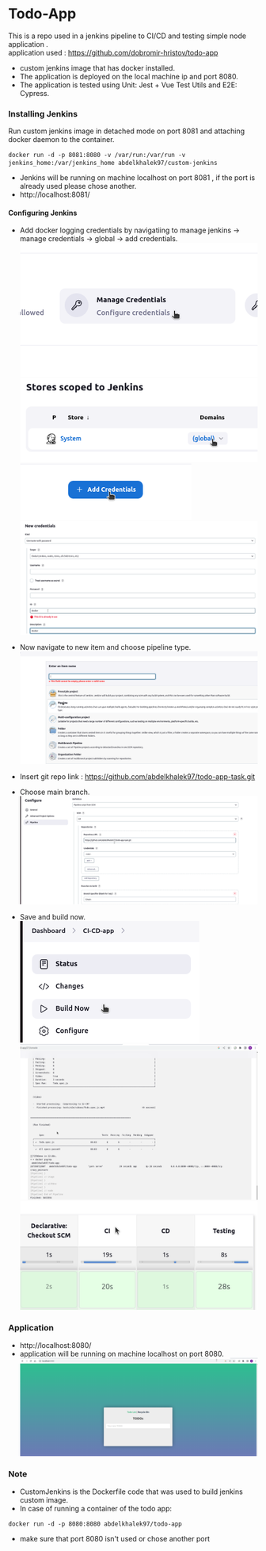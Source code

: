 # Todo-App

This is a repo used in a jenkins pipeline to CI/CD and testing simple node application .\
application used : https://github.com/dobromir-hristov/todo-app
- custom jenkins image that has docker installed.
- The application is deployed on the local machine ip and port 8080.
- The application is tested using Unit: Jest + Vue Test Utils and E2E: Cypress.

### Installing Jenkins

Run custom jenkins image in detached mode on port 8081 and attaching docker daemon to the container.
```
docker run -d -p 8081:8080 -v /var/run:/var/run -v jenkins_home:/var/jenkins_home abdelkhalek97/custom-jenkins
```
- Jenkins will be running on machine localhost on port 8081 , if the port is already used please chose another.
- http://localhost:8081/

#### Configuring Jenkins
- Add docker logging credentials by navigatiing to manage jenkins -> manage credentials -> global -> add credentials.\
![home_Page Image](./Images/manage-credentials.png)\
![home_Page Image](./Images/global.png)\
![home_Page Image](./Images/add-credentials.png)\
![home_Page Image](./Images/docker.png)

- Now navigate to new item and choose pipeline type.
![home_Page Image](./Images/pipe.png)
- Insert git repo link : https://github.com/abdelkhalek97/todo-app-task.git 
- Choose main branch.
![home_Page Image](./Images/configure.png)
- Save and build now.\
![home_Page Image](./Images/build.png)\
![home_Page Image](./Images/test.png)\
![home_Page Image](./Images/success.png)

### Application
- http://localhost:8080/
- application will be running on machine localhost on port 8080.\
![home_Page Image](./Images/app.png)

### Note
- CustomJenkins is the Dockerfile code that was used to build jenkins custom image.
- In case of running a container of the todo app:
```
docker run -d -p 8080:8080 abdelkhalek97/todo-app
```
- make sure that port 8080 isn't used or chose another port
